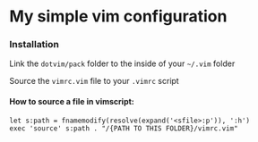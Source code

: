 # My simple vim configuration

### Installation

Link the `dotvim/pack` folder to the inside of your `~/.vim` folder

Source the `vimrc.vim` file to your `.vimrc` script

#### How to source a file in vimscript:

	let s:path = fnamemodify(resolve(expand('<sfile>:p')), ':h')
	exec 'source' s:path . "/{PATH TO THIS FOLDER}/vimrc.vim"

